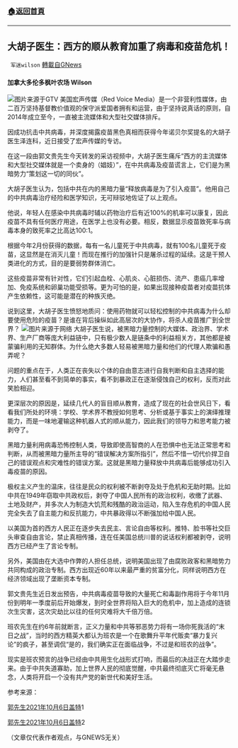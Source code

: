 ###  [:house:返回首頁](https://github.com/ourhimalayas/txt)
---


## 大胡子医生：西方的顺从教育加重了病毒和疫苗危机！
` 军迷wilson` [轉載自GNews](https://gnews.org/zh-hans/1578023/)

#### 加拿大多伦多枫叶农场 Wilson
![](https://assets.gnews.org/wp-content/uploads/2021/10/图像2021-10-06-下午9.50.jpg)图片来源于GTV
美国宏声传媒（Red Voice Media）是一个非营利性媒体，由二百万坚持基督教价值观的保守派爱国者拥有和运营，由于坚持说真话的原则，自2014年成立至今，一直被主流媒体和大型社交媒体排斥。

因成功抗击中共病毒，并深度揭露疫苗黑色真相而获得今年诺贝尔奖提名的大胡子医生泽连科，近日接受了宏声传媒的专访。

在这一段由郭文贵先生今天转发的采访视频中，大胡子医生痛斥“西方的主流媒体和大型社交媒体就是一个卖身的（娼妓）”，在中共病毒及疫苗谎言上，它们是为黑暗势力“策划这一切的同伙”。

大胡子医生认为，包括中共在内的黑暗力量“释放病毒是为了引入疫苗”。他用自己的中共病毒治疗经险和医学知识，无可辩驳地佐证了以上观点。

他说，年轻人在感染中共病毒时辅以药物治疗后有近100%的机率可以康复，因此疫苗不具有任何医疗用途，在医学上也没有必要。相反，数据显示疫苗致死率与病毒本身的致死率之比高达100:1。

根据今年2月份获得的数据，每有一名儿童死于中共病毒，就有100名儿童死于疫苗，这显然是在消灭儿童！而现在推行的加强针只是屠杀过程的延续。这是干预人类进化的方式，目的是要弱势群体消亡。

这些疫苗非常有针对性，它们引起血栓、心肌炎、心脏损伤、流产、患癌几率增加、免疫系统和卵巢功能受损等。更为可怕的是，如果出现接种疫苗者对疫苗抗体产生依赖性，这可能是潜在的种族灭绝。

说到这里，大胡子医生愤怒地质问：使用药物就可以轻松控制的中共病毒为什么却要使用危险的疫苗？是谁在背后操纵如此高层次的大协作，将杀人疫苗推广到全世界？
![](https://assets.gnews.org/wp-content/uploads/2021/10/SJPIDqYvI_3_13_649_365_large.jpg.jpeg)图片来源于网络
大胡子医生说，被黑暗力量控制的大媒体、政治界、学术界、生产厂商等庞大利益链中，只有极少数人是链条中的利益相关方，其他都是被蒙骗利用的无知群体。为什么绝大多数人轻易被黑暗力量和他们的代理人欺骗和愚弄呢？

问题的重点在于，人类正在丧失以个体的自由意志进行自我判断和自主选择的能力，人们甚至看不到简单的事实，看不到暴政正在逐渐侵蚀自己的权利，反而对此笑脸相迎。

更深层次的原因是，延续几代人的盲目顺从教育，造成了现在的社会世风日下，看看我们所处的环境：学校、学术界不教授如何思考、分析或基于事实上的演绎推理能力，而是一味地灌输这种机器人式的顺从能力，因此我们的领导力和思考能力被剥夺了。

黑暗力量利用病毒恐怖控制人类，导致即使高智商的人在恐惧中也无法正常思考和判断，从而被黑暗力量所主导的“错误解决方案所指引”，然后不惜一切代价捍卫自己的错误观点和灾难性的错误方案。这就是黑暗力量释放中共病毒后能够成功引入毒疫苗的原因。

极权主义产生的温床，往往是民众的权利被不断剥夺及处于危机和无助时期。比如中共在1949年窃取中共政权后，剥夺了中国人民所有的政治权利，收缴了武器、土地及财产，并多次人为制造大饥荒和残酷的政治运动，陷入生存危机的中国人民完全失去了自主能力和反抗能力，中共暴政得以不断强加给中国人民。

以美国为首的西方人民正在逐步失去民主、言论自由等权利。推特、脸书等社交巨头审查自由言论，禁止真相传播，连在任美国总统川普的说话权利都被剥夺，说明西方已经产生了言论专制。

另外，美国由在大选中作弊的人担任总统，说明美国出现了由腐败政客和黑暗势力共同构成的政治专制。西方出现近60年以来最严重的贫富分化，同样说明西方在经济领域出现了垄断资本专制。

郭文贵先生近日发出预告，中共病毒疫苗导致的大量死亡和毒副作用将于今年11月份到明年一季度前后开始爆发，到时全世界将陷入巨大的危机中，加上造成的连锁次生灾害，这次灾劫比以往的任何灾难将大千倍万倍。

班农先生在约6年前就断言，正义力量和中共等邪恶势力将有一场你死我活的“末日之战”，当时的西方精英大都认为班农是一个在歌舞升平年代贩卖“暴力复兴论”的疯子，甚至调侃“是的，我们确实正在面临战争，不过是和班农的战争”。

现实是班农预言的战争已经由中共用生化战形式打响，而最后的决战正在大踏步走来。由于中共失道寡助，加上世界人民的彻底觉醒，中共最终彻底灭亡将毫无悬念，人类将开启一个没有共产党的新世代和美好生活。

参考来源：

[郭先生2021年10月6日盖特](https://gettr.com/post/pdcw700789)1

[郭先生2021年10月6日盖特](https://gettr.com/post/pdcgeh9054)2

（文章仅代表作者观点，与GNEWS无关）
